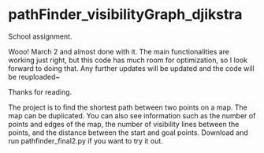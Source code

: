 # pathFinder_visibilityGraph_djikstra
School assignment.

Wooo! March 2 and almost done with it. The main functionalities are working just right, but this code has much room for optimization, so I look forward to doing that. Any further updates will be updated and the code will be reuploaded~

Thanks for reading.

The project is to find the shortest path between two points on a map. The map can be duplicated. You can also see information such as the number of points and edges of the map, the number of visibility lines between the points, and the distance between the start and goal points. Download and run pathfinder_final2.py if you want to try it out.
